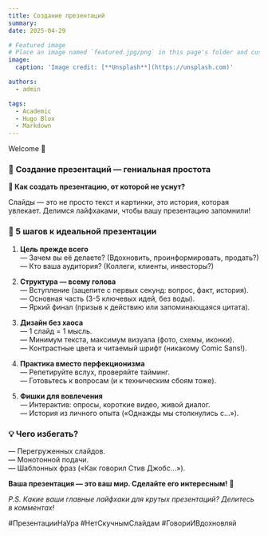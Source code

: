 ```yaml
---
title: Создание презентаций
summary: 
date: 2025-04-29

# Featured image
# Place an image named `featured.jpg/png` in this page's folder and customize its options here.
image:
  caption: 'Image credit: [**Unsplash**](https://unsplash.com)'

authors:
  - admin

tags:
  - Academic
  - Hugo Blox
  - Markdown
---
```


Welcome 👋

### 🚀 **Создание презентаций — гениальная простота**  

**🎤 Как создать презентацию, от которой не уснут?**  
 
Слайды — это не просто текст и картинки, это история, которая увлекает. Делимся лайфхаками, чтобы вашу презентацию запомнили!  
 
### **📌 5 шагов к идеальной презентации**  
1. **Цель прежде всего**  
   — Зачем вы её делаете? (Вдохновить, проинформировать, продать?)  
   — Кто ваша аудитория? (Коллеги, клиенты, инвесторы?)  
 
2. **Структура — всему голова**  
   — Вступление (зацепите с первых секунд: вопрос, факт, история).  
   — Основная часть (3-5 ключевых идей, без воды).  
   — Яркий финал (призыв к действию или запоминающаяся цитата).  
 
3. **Дизайн без хаоса**  
   — 1 слайд = 1 мысль.  
   — Минимум текста, максимум визуала (фото, схемы, иконки).  
   — Контрастные цвета и читаемый шрифт (никакому Comic Sans!).  
 
4. **Практика вместо перфекционизма**  
   — Репетируйте вслух, проверяйте тайминг.  
   — Готовьтесь к вопросам (и к техническим сбоям тоже).  
 
5. **Фишки для вовлечения**  
   — Интерактив: опросы, короткие видео, живой диалог.  
   — История из личного опыта («Однажды мы столкнулись с…»).  
 
### **💡 Чего избегать?**  
— Перегруженных слайдов.  
— Монотонной подачи.  
— Шаблонных фраз («Как говорил Стив Джобс…»).  
 
**Ваша презентация — это ваш мир. Сделайте его интересным!** 🚀  
 
*P.S. Какие ваши главные лайфхаки для крутых презентаций? Делитесь в комментах!*  
 
#ПрезентацииНаУра #НетСкучнымСлайдам #ГовориИВдохновляй
 
